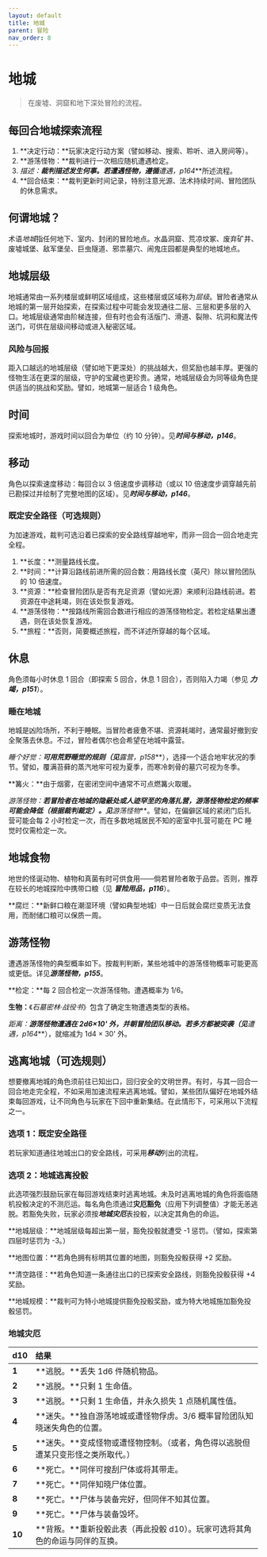 ```yaml
---
layout: default
title: 地城
parent: 冒险
nav_order: 8
---
```


# 地城

> 在废墟、洞窟和地下深处冒险的流程。

## 每回合地城探索流程

1. **决定行动：**玩家决定行动方案（譬如移动、搜索、聆听、进入房间等）。
2. **游荡怪物：**裁判进行一次相应随机遭遇检定。
3. **描述：**裁判描述发生何事。若遭遇怪物，遵循***遭遇，p164***所述流程。
4. **回合结束：**裁判更新时间记录，特别注意光源、法术持续时间、冒险团队的休息需求。

## 何谓地城？

术语*地城*指任何地下、室内、封闭的冒险地点。水晶洞窟、荒凉坟冢、废弃矿井、废墟城堡、敌军堡垒、巨虫隧道、邪祟墓穴、闹鬼庄园都是典型的地城地点。

## 地城层级

地城通常由一系列楼层或鲜明区域组成，这些楼层或区域称为*层级*。冒险者通常从地城的第一层开始探索，在探索过程中可能会发现通往二层、三层和更多层的入口。地城层级通常由阶梯连接，但有时也会有活版门、滑道、裂隙、坑洞和魔法传送门，可供在层级间移动或进入秘密区域。

### 风险与回报

距入口越远的地城层级（譬如地下更深处）的挑战越大，但奖励也越丰厚。更强的怪物生活在更深的层级，守护的宝藏也更珍贵。通常，地城层级会为同等级角色提供适当的挑战和奖励。譬如，地城第一层适合 1 级角色。

## 时间

探索地城时，游戏时间以回合为单位（约 10 分钟）。见***时间与移动，p146***。

## 移动

角色以探索速度移动：每回合以 3 倍速度步调移动（或以 10 倍速度步调穿越先前已勘探过并绘制了完整地图的区域）。见***时间与移动，p146***。

### 既定安全路径（可选规则）

为加速游戏，裁判可选沿着已探索的安全路线穿越地牢，而非一回合一回合地走完全程。

1. **长度：**测量路线长度。
2. **时间：**计算沿路线前进所需的回合数：用路线长度（英尺）除以冒险团队的 10 倍速度。
3. **资源：**检查冒险团队是否有充足资源（譬如光源）来顺利沿路线前进。若资源在中途耗竭，则在该处恢复游戏。
4. **游荡怪物：**按路线所需回合数进行相应的游荡怪物检定。若检定结果出遭遇，则在该处恢复游戏。
5. **旅程：**否则，简要概述旅程，而不详述所穿越的每个区域。

## 休息

角色须每小时休息 1 回合（即探索 5 回合，休息 1 回合），否则陷入力竭（参见 ***力竭，p151***）。

### 睡在地城

地城是凶险场所，不利于睡眠。当冒险者疲惫不堪、资源耗竭时，通常最好撤到安全聚落去休息。不过，冒险者偶尔也会希望在地城中露营。

**睡个好觉：**可用荒野睡觉的规则（见***露营，p158***），选择一个适合地牢状况的季节。譬如，覆满苔藓的蒸汽地牢可视为夏季，而寒冷刺骨的墓穴可视为冬季。

**篝火：**由于烟雾，在密闭空间中通常不可点燃篝火取暖。

**游荡怪物：**若冒险者在地城的隐蔽处或人迹罕至的角落扎营，游荡怪物检定的频率可能会降低（根据裁判裁定）。见***游荡怪物***。譬如，在偏僻区域的紧闭门后扎营可能会每 2 小时检定一次，而在多数地城居民不知的密室中扎营可能在 PC 睡觉时仅需检定一次。

## 地城食物

地世的怪诞动物、植物和真菌有时可供食用——倘若冒险者敢于品尝。否则，推荐在较长的地城探险中携带口粮（见 ***冒险用品，p116***）。

**腐烂：**新鲜口粮在潮湿环境（譬如典型地城）中一日后就会腐烂变质无法食用，而耐储口粮可以保质一周。

## 游荡怪物

遭遇游荡怪物的典型概率如下。按裁判判断，某些地城中的游荡怪物概率可能更高或更低。详见***游荡怪物，p155***。

**检定：**每 2 回合检定一次游荡怪物。遭遇概率为 1/6。

**生物：**《*石墓密林·战役书*》包含了确定生物遭遇类型的表格。

**距离：**游荡怪物遭遇在 2d6×10' 外，并朝冒险团队移动。若多方都被突袭（见***遭遇，p164***），就缩减为 1d4 × 30' 外。

## 逃离地城（可选规则）

想要撤离地城的角色须前往已知出口，回归安全的文明世界。有时，与其一回合一回合地走完全程，不如采用加速流程来逃离地城。譬如，某些团队偏好在地城外结束每回游戏，让不同角色与玩家在下回中重新集结。在此情形下，可采用以下流程之一。

### 选项 1：既定安全路径

若玩家知道通往地城出口的安全路线，可采用***移动***列出的流程。

### 选项 2：地城逃离投骰

此选项强烈鼓励玩家在每回游戏结束时逃离地城。未及时逃离地城的角色将面临随机投骰决定的不测厄运。每名角色须通过**灾厄豁免**（应用下列调整值）才能无恙逃脱。若豁免失败，玩家必须按***地城灾厄***表投骰，以决定其角色的命运。

**地城层级：**地城层级每超出第一层，豁免投骰就遭受 -1 惩罚。（譬如，探索第四层时惩罚为 -3。）

**地图位置：**若角色拥有标明其位置的地图，则豁免投骰获得 +2 奖励。

**清空路径：**若角色知道一条通往出口的已探索安全路线，则豁免投骰获得 +4 奖励。

**地城规模：**裁判可为特小地城提供豁免投骰奖励，或为特大地城施加豁免投骰惩罚。

### 地城灾厄

| **d10** | **结果**                                                     |
| :------ | :----------------------------------------------------------- |
| **1**   | **逃脱。**丢失 1d6 件随机物品。                              |
| **2**   | **逃脱。**只剩 1 生命值。                                    |
| **3**   | **逃脱。**只剩 1 生命值，并永久损失 1 点随机属性值。         |
| **4**   | **迷失。**独自游荡地城或遭怪物俘虏。3/6 概率冒险团队知晓迷失角色的位置。 |
| **5**   | **迷失。**变成怪物或遭怪物控制。（或者，角色得以逃脱但遭某只变形怪之类所取代。） |
| **6**   | **死亡。**同伴可搜刮尸体或将其带走。                         |
| **7**   | **死亡。**同伴知晓尸体位置。                                 |
| **8**   | **死亡。**尸体与装备完好，但同伴不知其位置。                 |
| **9**   | **死亡。**尸体与装备毁坏。                                   |
| **10**  | **背叛。**重新投骰此表（再此投骰 d10）。玩家可选将其角色的命运与同伴的互换。 |
